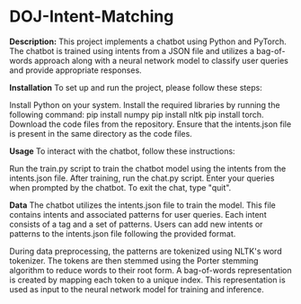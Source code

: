 # DOJ-Intent-Matching

**Description:** 
This project implements a chatbot using Python and PyTorch. The chatbot is trained using intents from a JSON file and utilizes a bag-of-words approach along with a neural network model to classify user queries and provide appropriate responses.

**Installation**
To set up and run the project, please follow these steps:

Install Python on your system.
Install the required libraries by running the following command: pip install numpy 
pip install nltk
pip install torch.
Download the code files from the repository.
Ensure that the intents.json file is present in the same directory as the code files.

**Usage**
To interact with the chatbot, follow these instructions:

Run the train.py script to train the chatbot model using the intents from the intents.json file.
After training, run the chat.py script.
Enter your queries when prompted by the chatbot.
To exit the chat, type "quit".

**Data**
The chatbot utilizes the intents.json file to train the model. This file contains intents and associated patterns for user queries. Each intent consists of a tag and a set of patterns. Users can add new intents or patterns to the intents.json file following the provided format.

During data preprocessing, the patterns are tokenized using NLTK's word tokenizer. The tokens are then stemmed using the Porter stemming algorithm to reduce words to their root form. A bag-of-words representation is created by mapping each token to a unique index. This representation is used as input to the neural network model for training and inference.
